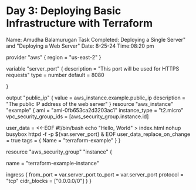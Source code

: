 # Day 3: Deploying Basic Infrastructure with Terraform

Name: Amudha Balamurugan
Task Completed: Deploying a Single Server" and "Deploying a Web Server"
Date: 8-25-24
Time:08:20 pm






provider "aws" {
  region = "us-east-2"
}

variable "server_port" {
    description = "This port will be used for HTTPS requests"
    type = number
    default = 8080
  
}

output "public_ip" {
  value = aws_instance.example.public_ip
  description = "The public IP address of the web server"
}
resource "aws_instance" "example" {
  ami                    = "ami-0fb653ca2d3203ac1"
  instance_type          = "t2.micro"
  vpc_security_group_ids = [aws_security_group.instance.id]

  user_data                   = <<-EOF
                #!/bin/bash
                echo "Hello, World" > index.html
                nohup busybox httpd -f -p ${var.server_port} &
                EOF
  user_data_replace_on_change = true
  tags = {
    Name = "terraform-example"
  }
}

resource "aws_security_group" "instance" {

  name = "terraform-example-instance"

  ingress {
    from_port   = var.server_port
    to_port     = var.server_port
    protocol    = "tcp"
    cidr_blocks = ["0.0.0.0/0"]
  }
}
